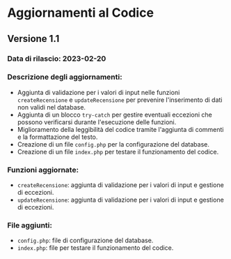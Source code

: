 # Aggiornamenti al Codice

## Versione 1.1

### Data di rilascio: 2023-02-20

### Descrizione degli aggiornamenti:

* Aggiunta di validazione per i valori di input nelle funzioni `createRecensione` e `updateRecensione` per prevenire l'inserimento di dati non validi nel database.
* Aggiunta di un blocco `try-catch` per gestire eventuali eccezioni che possono verificarsi durante l'esecuzione delle funzioni.
* Miglioramento della leggibilità del codice tramite l'aggiunta di commenti e la formattazione del testo.
* Creazione di un file `config.php` per la configurazione del database.
* Creazione di un file `index.php` per testare il funzionamento del codice.

### Funzioni aggiornate:

* `createRecensione`: aggiunta di validazione per i valori di input e gestione di eccezioni.
* `updateRecensione`: aggiunta di validazione per i valori di input e gestione di eccezioni.

### File aggiunti:

* `config.php`: file di configurazione del database.
* `index.php`: file per testare il funzionamento del codice.
